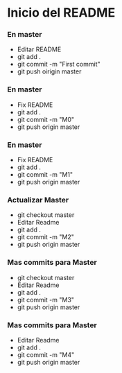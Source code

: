 Inicio del README
=================

### En master
 - Editar README
 - git add .
 - git commit -m "First commit"
 - git push oirigin master

### En master
 - Fix README
 - git add .
 - git commit -m "M0"
 - git push origin master

### En master
 - Fix README
 - git add .
 - git commit -m "M1"
 - git push origin master

### Actualizar Master
 - git checkout master
 - Editar Readme
 - git add .
 - git commit -m "M2"
 - git push origin master

### Mas commits para Master
 - git checkout master
 - Editar Readme
 - git add .
 - git commit -m "M3"
 - git push origin master

### Mas commits para Master
 - Editar Readme
 - git add .
 - git commit -m "M4"
 - git push origin master